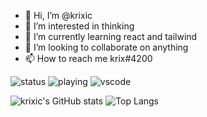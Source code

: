 - 👋 Hi, I’m @krixic
- 👀 I’m interested in thinking
- 🌱 I’m currently learning react and tailwind
- 💞️ I’m looking to collaborate on anything
- 📫 How to reach me krix#4200

![status](https://dev.discordprofiles.me/badge/status/366945615059484684?simple=true)
![playing](https://dev.discordprofiles.me/badge/playing/366945615059484684)
![vscode](https://dev.discordprofiles.me/badge/vscode/366945615059484684)

<!---
krixic/krixic is a ✨ special ✨ repository because its `README.md` (this file) appears on your GitHub profile.
You can click the Preview link to take a look at your changes.
--->

![krixic's GitHub stats](https://github-readme-stats.vercel.app/api?username=krixic&theme=dark)
![Top Langs](https://github-readme-stats.vercel.app/api/top-langs/?username=krixic&theme=dark)
